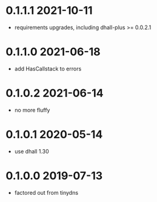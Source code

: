 0.1.1.1 2021-10-11
==================
- requirements upgrades, including dhall-plus >= 0.0.2.1

0.1.1.0 2021-06-18
==================
- add HasCallstack to errors

0.1.0.2 2021-06-14
==================
- no more fluffy

0.1.0.1 2020-05-14
==================
- use dhall 1.30

0.1.0.0 2019-07-13
==================
- factored out from tinydns
